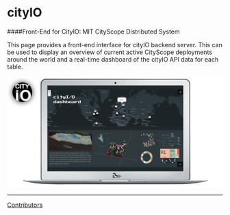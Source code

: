 # cityIO
####Front-End for CityIO: MIT CityScope Distributed System

This page provides a front-end interface for cityIO backend server. This can be used to display an overview of current active CityScope deployments around the world and a real-time dashboard of the cityIO API data for each table. 



![alt text](/docs/cityIOfe.png "cityIO frontend")

____
[Contributors](https://github.com/CityScope/CS_CityIO_Frontend/graphs/contributors)
